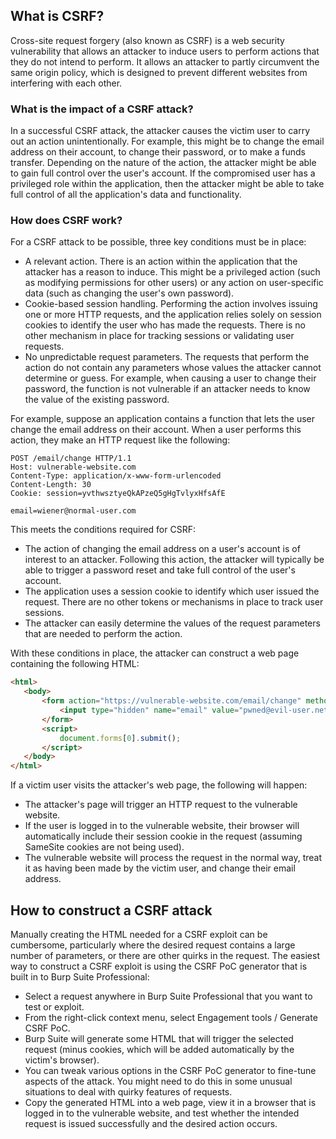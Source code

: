## What is CSRF?

Cross-site request forgery (also known as CSRF) is a web security vulnerability that allows an attacker to induce users to perform actions that they do not intend to perform. It allows an attacker to partly circumvent the same origin policy, which is designed to prevent different websites from interfering with each other. 
### What is the impact of a CSRF attack?

In a successful CSRF attack, the attacker causes the victim user to carry out an action unintentionally. For example, this might be to change the email address on their account, to change their password, or to make a funds transfer. Depending on the nature of the action, the attacker might be able to gain full control over the user's account. If the compromised user has a privileged role within the application, then the attacker might be able to take full control of all the application's data and functionality.
### How does CSRF work?

For a CSRF attack to be possible, three key conditions must be in place:

 -   A relevant action. There is an action within the application that the attacker has a reason to induce. This might be a privileged action (such as modifying permissions for other users) or any action on user-specific data (such as changing the user's own password).
  -  Cookie-based session handling. Performing the action involves issuing one or more HTTP requests, and the application relies solely on session cookies to identify the user who has made the requests. There is no other mechanism in place for tracking sessions or validating user requests.
 -   No unpredictable request parameters. The requests that perform the action do not contain any parameters whose values the attacker cannot determine or guess. For example, when causing a user to change their password, the function is not vulnerable if an attacker needs to know the value of the existing password.

 For example, suppose an application contains a function that lets the user change the email address on their account. When a user performs this action, they make an HTTP request like the following:
```
POST /email/change HTTP/1.1
Host: vulnerable-website.com
Content-Type: application/x-www-form-urlencoded
Content-Length: 30
Cookie: session=yvthwsztyeQkAPzeQ5gHgTvlyxHfsAfE

email=wiener@normal-user.com
```
This meets the conditions required for CSRF:

 -   The action of changing the email address on a user's account is of interest to an attacker. Following this action, the attacker will typically be able to trigger a password reset and take full control of the user's account.
  -  The application uses a session cookie to identify which user issued the request. There are no other tokens or mechanisms in place to track user sessions.
  -  The attacker can easily determine the values of the request parameters that are needed to perform the action.

 With these conditions in place, the attacker can construct a web page containing the following HTML:
 ```html
<html>
    <body>
        <form action="https://vulnerable-website.com/email/change" method="POST">
            <input type="hidden" name="email" value="pwned@evil-user.net" />
        </form>
        <script>
            document.forms[0].submit();
        </script>
    </body>
</html>
```
 If a victim user visits the attacker's web page, the following will happen:

 -   The attacker's page will trigger an HTTP request to the vulnerable website.
 -   If the user is logged in to the vulnerable website, their browser will automatically include their session cookie in the request (assuming SameSite cookies are not being used).
 -   The vulnerable website will process the request in the normal way, treat it as having been made by the victim user, and change their email address.
## How to construct a CSRF attack

Manually creating the HTML needed for a CSRF exploit can be cumbersome, particularly where the desired request contains a large number of parameters, or there are other quirks in the request. The easiest way to construct a CSRF exploit is using the CSRF PoC generator that is built in to Burp Suite Professional:

-    Select a request anywhere in Burp Suite Professional that you want to test or exploit.
-    From the right-click context menu, select Engagement tools / Generate CSRF PoC.
-    Burp Suite will generate some HTML that will trigger the selected request (minus cookies, which will be added automatically by the victim's browser).
-    You can tweak various options in the CSRF PoC generator to fine-tune aspects of the attack. You might need to do this in some unusual situations to deal with quirky features of requests.
-    Copy the generated HTML into a web page, view it in a browser that is logged in to the vulnerable website, and test whether the intended request is issued successfully and the desired action occurs.

